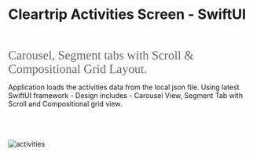 # Cleartrip Activities Screen - SwiftUI  <br /> <br />

<span style="font-size: 25px; font-family: verdana; color: #64686d;">Carousel, Segment tabs with Scroll & Compositional Grid Layout. </span>
    <br>
 

Application loads the activities data from the local json file. Using latest SwiftUI framework - Design includes - Carousel View, Segment Tab with Scroll and Compositional grid view.  <br /> <br /> <br /> <br />


![activities](https://user-images.githubusercontent.com/40797128/117927712-384ba280-b318-11eb-97f2-6d0bba6467a5.gif)
